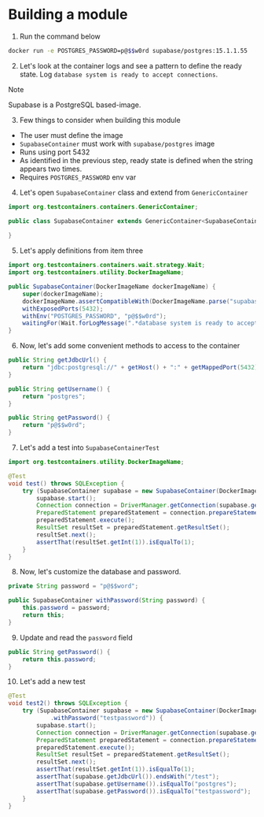 # Building a module

1. Run the command below 

```bash
docker run -e POSTGRES_PASSWORD=p@$$w0rd supabase/postgres:15.1.1.55
```

2. Let's look at the container logs and see a pattern to define the ready state. Log `database system is ready to accept connections`.

> [!NOTE]  
> Supabase is a PostgreSQL based-image.

3. Few things to consider when building this module

* The user must define the image
* `SupabaseContainer` must work with `supabase/postgres` image
* Runs using port 5432
* As identified in the previous step, ready state is defined when the string appears two times.
* Requires `POSTGRES_PASSWORD` env var

4. Let's open `SupabaseContainer` class and extend from `GenericContainer`

```java
import org.testcontainers.containers.GenericContainer;

public class SupabaseContainer extends GenericContainer<SupabaseContainer> {
    
}
```

5. Let's apply definitions from item three

```java
import org.testcontainers.containers.wait.strategy.Wait;
import org.testcontainers.utility.DockerImageName;

public SupabaseContainer(DockerImageName dockerImageName) {
    super(dockerImageName);
    dockerImageName.assertCompatibleWith(DockerImageName.parse("supabase/postgres"));
    withExposedPorts(5432);
    withEnv("POSTGRES_PASSWORD", "p@$$w0rd");
    waitingFor(Wait.forLogMessage(".*database system is ready to accept connections.*\\s", 2));
}
```

6. Now, let's add some convenient methods to access to the container

```java
public String getJdbcUrl() {
    return "jdbc:postgresql://" + getHost() + ":" + getMappedPort(5432) + "/postgres";
}

public String getUsername() {
    return "postgres";
}

public String getPassword() {
    return "p@$$w0rd";
}
```

7. Let's add a test into `SupabaseContainerTest`

```java
import org.testcontainers.utility.DockerImageName;

@Test
void test() throws SQLException {
    try (SupabaseContainer supabase = new SupabaseContainer(DockerImageName.parse("supabase/postgres:15.1.1.55"))) {
        supabase.start();
        Connection connection = DriverManager.getConnection(supabase.getJdbcUrl(), supabase.getUsername(), supabase.getPassword());
        PreparedStatement preparedStatement = connection.prepareStatement("SELECT 1");
        preparedStatement.execute();
        ResultSet resultSet = preparedStatement.getResultSet();
        resultSet.next();
        assertThat(resultSet.getInt(1)).isEqualTo(1);
    }
}
```

8. Now, let's customize the database and password.

```java
private String password = "p@$$word";

public SupabaseContainer withPassword(String password) {
    this.password = password;
    return this;
}
```

9. Update and read the `password` field

```java
public String getPassword() {
    return this.password;
}
```

10. Let's add a new test

```java
@Test
void test2() throws SQLException {
    try (SupabaseContainer supabase = new SupabaseContainer(DockerImageName.parse("supabase/postgres:15.1.1.55"))
            .withPassword("testpassword")) {
        supabase.start();
        Connection connection = DriverManager.getConnection(supabase.getJdbcUrl(), supabase.getUsername(), supabase.getPassword());
        PreparedStatement preparedStatement = connection.prepareStatement("SELECT 1");
        preparedStatement.execute();
        ResultSet resultSet = preparedStatement.getResultSet();
        resultSet.next();
        assertThat(resultSet.getInt(1)).isEqualTo(1);
        assertThat(supabase.getJdbcUrl()).endsWith("/test");
        assertThat(supabase.getUsername()).isEqualTo("postgres");
        assertThat(supabase.getPassword()).isEqualTo("testpassword");
    }
}
```